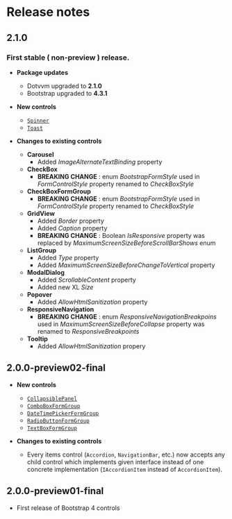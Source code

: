 # Release notes

## 2.1.0
### First stable ( non-preview ) release.

* **Package updates**
    * Dotvvm upgraded to **2.1.0**
    * Bootstrap upgraded to **4.3.1**

* **New controls**
    * [```Spinner```](https://www.dotvvm.com/docs/controls/bootstrap4/Spinner)
    * [```Toast```](https://www.dotvvm.com/docs/controls/bootstrap4/Toast)

* **Changes to existing controls**
    * **Carousel**
        * Added *ImageAlternateTextBinding* property
    * **CheckBox**
        * **BREAKING CHANGE** : enum *BootstrapFormStyle* used in *FormControlStyle* property renamed to *CheckBoxStyle*
    * **CheckBoxFormGroup**
        * **BREAKING CHANGE** : enum *BootstrapFormStyle* used in *FormControlStyle* property renamed to *CheckBoxStyle*
    * **GridView**
        * Added *Border* property
        * Added *Caption* property
        * **BREAKING CHANGE** : Boolean *IsResponsive* property was replaced by *MaximumScreenSizeBeforeScrollBarShows* enum
    * **ListGroup**
        * Added *Type* property
        * Added *MaximumScreenSizeBeforeChangeToVertical* property
    * **ModalDialog**
        * Added *ScrollableContent* property
        * Added new XL *Size*
    * **Popover**
        * Added *AllowHtmlSanitization* property
    * **ResponsiveNavigation**
        * **BREAKING CHANGE** : enum *ResponsiveNavigationBreakpoins* used in *MaximumScreenSizeBeforeCollapse* property was renamed to *ResponsiveBreakpoints*
    * **Tooltip**
        * Added *AllowHtmlSanitization* propery
        
## 2.0.0-preview02-final
* **New controls**
  * [```CollapsiblePanel```](https://www.dotvvm.com/docs/controls/bootstrap4/CollapsiblePanel)
  * [```ComboBoxFormGroup```](https://www.dotvvm.com/docs/controls/bootstrap4/ComboBoxFormGroup)
  * [```DateTimePickerFormGroup```](https://www.dotvvm.com/docs/controls/bootstrap4/DateTimePickerFormGroup)
  * [```RadioButtonFormGroup```](https://www.dotvvm.com/docs/controls/bootstrap4/RadioButtonFormGroup)
  * [```TextBoxFormGroup```](https://www.dotvvm.com/docs/controls/bootstrap4/TextBoxFormGroup)

* **Changes to existing controls**
    * Every items control (```Accordion```, ```NavigationBar```, etc.) now accepts any child control which implements given interface instead of one concrete implementation (```IAccordionItem``` instead of ```AccordionItem```).

## 2.0.0-preview01-final
* First release of Bootstrap 4 controls